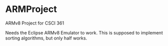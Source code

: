 # ARMProject
ARMv8 Project for CSCI 361

Needs the Eclipse ARMv8 Emulator to work. This is supposed to implement sorting algorithms, but only half works.